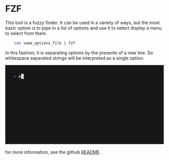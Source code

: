 # FZF

This tool is a fuzzy finder.
It can be used in a variety of ways, but the most basic option is to pipe in a list of options and use it to select display a menu to select from them.

```bash
	cat some_options_file | fzf
```

In this fashion, it is separating options by the presents of a new line.
So whitespace separated strings will be interpreted as a single option.

![demo of fzf](/assets/gifs/fzf.gif)

for more information, see the github [README](https://github.com/junegunn/fzf)
